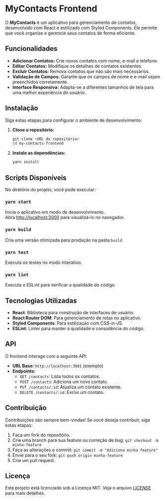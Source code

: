 # MyContacts Frontend

O **MyContacts** é um aplicativo para gerenciamento de contatos, desenvolvido com React e estilizado com Styled Components. Ele permite que você organize e gerencie seus contatos de forma eficiente.

## Funcionalidades

-   **Adicionar Contatos:** Crie novos contatos com nome, e-mail e telefone.
-   **Editar Contatos:** Modifique os detalhes de contatos existentes.
-   **Excluir Contatos:** Remova contatos que não são mais necessários.
-   **Validação de Campos:** Garante que os campos de nome e e-mail sejam preenchidos corretamente.
-   **Interface Responsiva:** Adapta-se a diferentes tamanhos de tela para uma melhor experiência do usuário.

## Instalação

Siga estas etapas para configurar o ambiente de desenvolvimento:

1.  **Clone o repositório:**

    ```bash
    git clone <URL do repositório>
    cd my-contacts-frontend
    ```
2.  **Instale as dependências:**

    ```bash
    yarn install
    ```

## Scripts Disponíveis

No diretório do projeto, você pode executar:

### `yarn start`

Inicia o aplicativo em modo de desenvolvimento.\
Abra [http://localhost:3000](http://localhost:3000) para visualizá-lo no navegador.

### `yarn build`

Cria uma versão otimizada para produção na pasta `build`.

### `yarn test`

Executa os testes no modo interativo.

### `yarn lint`

Executa o ESLint para verificar a qualidade do código.

## Tecnologias Utilizadas

-   **React**: Biblioteca para construção de interfaces de usuário.
-   **React Router DOM**: Para gerenciamento de rotas no aplicativo.
-   **Styled Components**: Para estilização com CSS-in-JS.
-   **ESLint**: Linter para manter a qualidade e consistência do código.

## API

O frontend interage com a seguinte API:

-   **URL Base:** `http://localhost:3001` (exemplo)
-   **Endpoints:**
    -   `GET /contacts`: Lista todos os contatos.
    -   `POST /contacts`: Adiciona um novo contato.
    -   `PUT /contacts/:id`: Atualiza um contato existente.
    -   `DELETE /contacts/:id`: Exclui um contato.

## Contribuição

Contribuições são sempre bem-vindas! Se você deseja contribuir, siga estas etapas:

1.  Faça um fork do repositório.
2.  Crie uma branch para sua feature ou correção de bug: `git checkout -b minha-feature`
3.  Faça as alterações e commit: `git commit -m "Adiciona minha feature"`
4.  Envie para o seu fork: `git push origin minha-feature`
5.  Crie um pull request.

## Licença

Este projeto está licenciado sob a Licença MIT. Veja o arquivo [LICENSE](./LICENSE) para mais detalhes.
